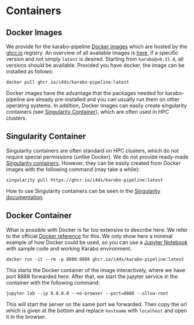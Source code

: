 # Containers

## Docker Images

We provide for the karabo-pipeline [Docker images](https://www.docker.com/resources/what-container/#:~:text=A%20Docker%20container%20image%20is,tools%2C%20system%20libraries%20and%20settings.) which are hosted by the [ghcr.io](https://github.com/features/packages) registry. An overview of all available images is [here](https://github.com/i4ds/Karabo-Pipeline/pkgs/container/karabo-pipeline), if a specific version and not simply `latest` is desired. Starting from `karabo@v0.15.0`, all versions should be available. Provided you have docker, the image can be installed as follows:

```shell
docker pull ghcr.io/i4ds/karabo-pipeline:latest
```

Docker images have the advantage that the packages needed for karabo-pipeline are already pre-installed and you can usually run them on other operating systems. In addition, Docker images can easily create singularity containers (see [Singularity Container](#singularity-container)), which are often used in HPC clusters.

## Singularity Container

Singularity containers are often standard on HPC clusters, which do not require special permissions (unlike Docker).
We do not provide ready-made [Singularity containers](https://sylabs.io/). However, they can be easily created from Docker images with the following command (may take a while):

```shell
singularity pull https://ghcr.io/i4ds/karabo-pipeline:latest
```

How to use Singularity containers can be seen in the [Singularity documentation](https://docs.sylabs.io/guides/3.1/user-guide/cli.html).

## Docker Container

What is possible with Docker is far too extensive to describe here. We refer to the official [Docker reference](https://docs.docker.com/reference/) for this. We only show here a minimal example of how Docker could be used, so you can use a [Jupyter Notebook](https://jupyter.org/) with sample code and working Karabo environment.

```shell
docker run -it --rm -p 8888:8888 ghcr.io/i4ds/karabo-pipeline:latest
```

This starts the Docker container of the image interactively, where we have port 8888 forwarded here. After that, we start the jupyter service in the container with the following command:

```shell
jupyter lab --ip 0.0.0.0 --no-browser --port=8888 --allow-root
```

This will start the server on the same port we forwarded. Then copy the url which is given at the bottom and replace `hostname` with `localhost` and open it in the browser.